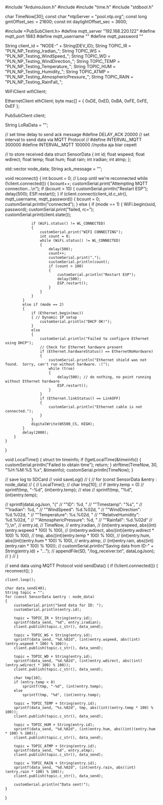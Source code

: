 #include "ArduinoJson.h"
#include <vector>
#include "time.h"
#include "stdbool.h"

char TimeNow[30];
const char *ntpServer = "pool.ntp.org";
const long gmtOffset_sec = 21600;
const int daylightOffset_sec = 3600;

#include <PubSubClient.h>
#define mqtt_server "192.168.220.122"
#define mqtt_port 1883
#define mqtt_username ""
#define mqtt_password ""

String client_id = "NODE-" + String(DEV_ID);
String TOPIC_IR = "PLN_NP_Testing_Iradian_";
String TOPIC_WS = "PLN_NP_Testing_WindSpeed_";
String TOPIC_WD = "PLN_NP_Testing_WindDirection_";
String TOPIC_TEMP = "PLN_NP_Testing_Temperature_";
String TOPIC_HUM = "PLN_NP_Testing_Humidity_";
String TOPIC_ATMP = "PLN_NP_Testing_AtmosphericPressure_";
String TOPIC_RAIN = "PLN_NP_Testing_RainFall_";

WiFiClient wifiClient;

EthernetClient ethClient;
byte mac[] = { 0xDE, 0xED, 0xBA, 0xFE, 0xFE, 0xEF };

PubSubClient client;

String LoRaData = "";

// set time delay to send ack message
#define DELAY_ACK 20000
// set interval to send data via MQTT Protocol
// #define INTERVAL_MQTT 300000
#define INTERVAL_MQTT 100000 //nyoba aja biar cepett

// to store received data
struct SensorData
{
    int id;
    float wspeed;
    float wdirect;
    float temp;
    float hum;
    float rain;
    int iradian;
    int atmp;
};

std::vector<SensorData> node_data;
String ack_message = "";

void reconnect()
{
    int bcount = 0;
    // Loop until we're reconnected
    while (!client.connected())
    {
        bcount++;
        customSerial.print("Attempting MQTT connection...\n");
        if (bcount > 10)
        {
            customSerial.println("Restart ESP");
            delay(500);
            ESP.restart();
        }
        if (client.connect(client_id.c_str(), mqtt_username, mqtt_password))
        {
            bcount = 0;
            customSerial.println("connected");
        }
        else
        {
            if (mode == 1)
            {
                WiFi.begin(ssid, password);
                customSerial.print("failed, rc=");
                customSerial.print(client.state());

                if (WiFi.status() != WL_CONNECTED)
                {
                    customSerial.print("WIFI CONNECTING");
                    int count = 0;
                    while (WiFi.status() != WL_CONNECTED)
                    {
                        delay(500);
                        count++;
                        customSerial.print(".");
                        customSerial.println(count);
                        if (count > 100)
                        {
                            customSerial.println("Restart ESP");
                            delay(500);
                            ESP.restart();
                        }
                    }
                }
            }
            else if (mode == 2)
            {
                if (Ethernet.begin(mac))
                { // Dynamic IP setup
                    customSerial.println("DHCP OK!");
                }
                else
                {
                    customSerial.println("Failed to configure Ethernet using DHCP");
                    // Check for Ethernet hardware present
                    if (Ethernet.hardwareStatus() == EthernetNoHardware)
                    {
                        customSerial.println("Ethernet shield was not found.  Sorry, can't run without hardware. :(");
                        while (true)
                        {
                            delay(500); // do nothing, no point running without Ethernet hardware
                            ESP.restart();
                        }
                    }
                    if (Ethernet.linkStatus() == LinkOFF)
                    {
                        customSerial.println("Ethernet cable is not connected.");
                    }
                }
                digitalWrite(W5500_CS, HIGH);
            }
            delay(2000);
        }
    }
}

void LocalTime()
{
    struct tm timeinfo;
    if (!getLocalTime(&timeinfo))
    {
        customSerial.println("Failed to obtain time");
        return;
    }
    strftime(TimeNow, 30, "%H:%M:%S %x", &timeinfo);
    customSerial.println(TimeNow);
}

// save log to SDCard
// void saveLog()
// {
//     for (const SensorData &entry : node_data)
//     {
//         LocalTime();
//         char tmp[10];
//         if (entry.temp < 0)
//             sprintf(tmp, "-%d", (int)entry.temp);
//         else
//             sprintf(tmp, "%d", (int)entry.temp);

//         sprintf(dataLogJson, "{"
//                              "\"ID\": %d, "
//                              "\"Timestamp\": \"%s\", "
//                              "\"Iradian\": %d, "
//                              "\"WindSpeed\": %d.%02d, "
//                              "\"WindDirection\": %d.%02d, "
//                              "\"Temperature\": %s.%02d, "
//                              "\"RelativeHumidity\": %d.%02d, "
//                              "\"AtmosphericPressure\": %d, "
//                              "\"Rainfall\": %d.%02d"
//                              "},\n",
//                 entry.id,
//                 TimeNow,
//                 entry.iradian,
//                 (int)entry.wspeed, abs((int)(entry.wspeed * 100) % 100),
//                 (int)entry.wdirect, abs((int)(entry.wdirect * 100) % 100),
//                 tmp, abs((int)(entry.temp * 100) % 100),
//                 (int)entry.hum, abs((int)(entry.hum * 100) % 100),
//                 entry.atmp,
//                 (int)entry.rain, abs((int)(entry.rain * 100) % 100));
//         customSerial.println("Saving data from ID-" + String(entry.id) + "...");
//         appendFile(SD, "/log_receiver.txt", dataLogJson);
//     }
// }

// send data using MQTT Protocol
void sendData()
{
    if (!client.connected())
    {
        reconnect();
    }

    client.loop();

    char data_send[40];
    String topic = "";
    for (const SensorData &entry : node_data)
    {
        customSerial.print("Send data for ID: ");
        customSerial.println(entry.id);

        topic = TOPIC_IR + String(entry.id);
        sprintf(data_send, "%d", entry.iradian);
        client.publish(topic.c_str(), data_send);

        topic = TOPIC_WS + String(entry.id);
        sprintf(data_send, "%d.%02d", (int)entry.wspeed, abs((int)(entry.wspeed * 100) % 100));
        client.publish(topic.c_str(), data_send);

        topic = TOPIC_WD + String(entry.id);
        sprintf(data_send, "%d.%02d", (int)entry.wdirect, abs((int)(entry.wdirect * 100) % 100));
        client.publish(topic.c_str(), data_send);

        char tmp[10];
        if (entry.temp < 0)
            sprintf(tmp, "-%d", (int)entry.temp);
        else
            sprintf(tmp, "%d", (int)entry.temp);
            
        topic = TOPIC_TEMP + String(entry.id);
        sprintf(data_send, "%s.%02d", tmp, abs((int)(entry.temp * 100) % 100));
        client.publish(topic.c_str(), data_send);

        topic = TOPIC_HUM + String(entry.id);
        sprintf(data_send, "%d.%02d", (int)entry.hum, abs((int)(entry.hum * 100) % 100));
        client.publish(topic.c_str(), data_send);

        topic = TOPIC_ATMP + String(entry.id);
        sprintf(data_send, "%d", entry.atmp);
        client.publish(topic.c_str(), data_send);

        topic = TOPIC_RAIN + String(entry.id);
        sprintf(data_send, "%d.%02d", (int)entry.rain, abs((int)(entry.rain * 100) % 100));
        client.publish(topic.c_str(), data_send);

        customSerial.println("Data sent!");
    }
}
